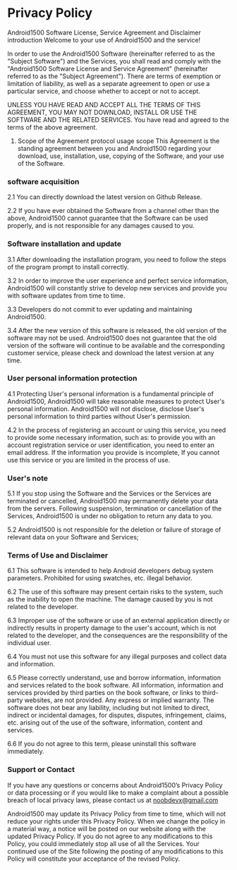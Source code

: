 # Privacy Policy

Android1500 Software License, Service Agreement and Disclaimer
introduction
Welcome to your use of Android1500 and the service!

In order to use the Android1500 Software (hereinafter referred to as the "Subject Software") and the Services, you shall read and comply with the "Android1500 Software License and Service Agreement" (hereinafter referred to as the "Subject Agreement"). There are terms of exemption or limitation of liability, as well as a separate agreement to open or use a particular service, and choose whether to accept or not to accept.

UNLESS YOU HAVE READ AND ACCEPT ALL THE TERMS OF THIS AGREEMENT, YOU MAY NOT DOWNLOAD, INSTALL OR USE THE SOFTWARE AND THE RELATED SERVICES. You have read and agreed to the terms of the above agreement.

1. Scope of the Agreement
protocol usage scope
This Agreement is the standing agreement between you and Android1500 regarding your download, use, installation, use, copying of the Software, and your use of the Software.

### software acquisition
2.1 You can directly download the latest version on Github Release.

2.2 If you have ever obtained the Software from a channel other than the above, Android1500 cannot guarantee that the Software can be used properly, and is not responsible for any damages caused to you.

### Software installation and update
3.1 After downloading the installation program, you need to follow the steps of the program prompt to install correctly.

3.2 In order to improve the user experience and perfect service information, Android1500 will constantly strive to develop new services and provide you with software updates from time to time.

3.3 Developers do not commit to ever updating and maintaining Android1500.

3.4 After the new version of this software is released, the old version of the software may not be used. Android1500 does not guarantee that the old version of the software will continue to be available and the corresponding customer service, please check and download the latest version at any time.

### User personal information protection
4.1 Protecting User's personal information is a fundamental principle of Android1500, Android1500 will take reasonable measures to protect User's personal information. Android1500 will not disclose, disclose User's personal information to third parties without User's permission.

4.2 In the process of registering an account or using this service, you need to provide some necessary information, such as: to provide you with an account registration service or user identification, you need to enter an email address. If the information you provide is incomplete, If you cannot use this service or you are limited in the process of use.

### User's note
5.1 If you stop using the Software and the Services or the Services are terminated or cancelled, Android1500 may permanently delete your data from the servers. Following suspension, termination or cancellation of the Services, Android1500 is under no obligation to return any data to you.

5.2 Android1500 is not responsible for the deletion or failure of storage of relevant data on your Software and Services;

### Terms of Use and Disclaimer
6.1 This software is intended to help Android developers debug system parameters. Prohibited for using swatches, etc. illegal behavior.

6.2 The use of this software may present certain risks to the system, such as the inability to open the machine. The damage caused by you is not related to the developer.

6.3 Improper use of the software or use of an external application directly or indirectly results in property damage to the user's account, which is not related to the developer, and the consequences are the responsibility of the individual user.

6.4 You must not use this software for any illegal purposes and collect data and information.

6.5 Please correctly understand, use and borrow information, information and services related to the book software. All information, information and services provided by third parties on the book software, or links to third-party websites, are not provided. Any express or implied warranty. The software does not bear any liability, including but not limited to direct, indirect or incidental damages, for disputes, disputes, infringement, claims, etc. arising out of the use of the software, information, content and services.

6.6 If you do not agree to this term, please uninstall this software immediately.

### Support or Contact

If you have any questions or concerns about Android1500’s Privacy Policy or data processing or if you would like to make a complaint about a possible breach of local privacy laws, please contact us at noobdevx@gmail.com

Android1500 may update its Privacy Policy from time to time, which will not reduce your rights under this Privacy Policy. When we change the policy in a material way, a notice will be posted on our website along with the updated Privacy Policy. If you do not agree to any modifications to this Policy, you could immediately stop all use of all the Services. Your continued use of the Site following the posting of any modifications to this Policy will constitute your acceptance of the revised Policy.
